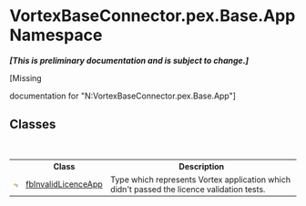 # VortexBaseConnector.pex.Base.App Namespace
 _**\[This is preliminary documentation and is subject to change.\]**_

\[Missing <summary> documentation for "N:VortexBaseConnector.pex.Base.App"\]


## Classes
&nbsp;<table><tr><th></th><th>Class</th><th>Description</th></tr><tr><td>![Public class](media/pubclass.gif "Public class")</td><td><a href="T_VortexBaseConnector_pex_Base_App_fbInvalidLicenceApp.md">fbInvalidLicenceApp</a></td><td>
Type which represents Vortex application which didn't passed the licence validation tests.</td></tr></table>&nbsp;
